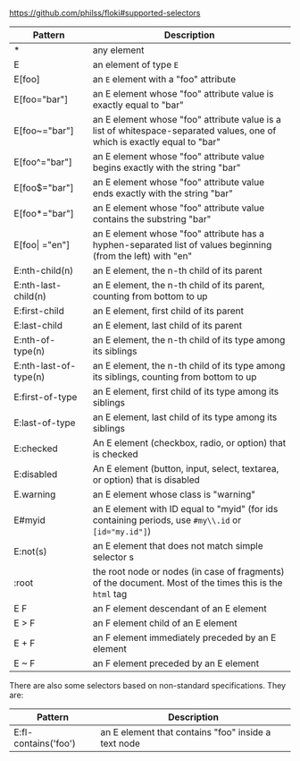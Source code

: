 https://github.com/philss/floki#supported-selectors

|        Pattern        |                                                        Description                                                        |
| --------------------- | ------------------------------------------------------------------------------------------------------------------------- |
| *                     | any element                                                                                                               |
| E                     | an element of type `E`                                                                                                    |
| E[foo]                | an `E` element with a "foo" attribute                                                                                     |
| E[foo="bar"]          | an E element whose "foo" attribute value is exactly equal to "bar"                                                        |
| E[foo~="bar"]         | an E element whose "foo" attribute value is a list of whitespace-separated values, one of which is exactly equal to "bar" |
| E[foo^="bar"]         | an E element whose "foo" attribute value begins exactly with the string "bar"                                             |
| E[foo$="bar"]         | an E element whose "foo" attribute value ends exactly with the string "bar"                                               |
| E[foo*="bar"]         | an E element whose "foo" attribute value contains the substring "bar"                                                     |
| E[foo\| ="en"]        | an E element whose "foo" attribute has a hyphen-separated list of values beginning (from the left) with "en"              |
| E:nth-child(n)        | an E element, the n-th child of its parent                                                                                |
| E:nth-last-child(n)   | an E element, the n-th child of its parent, counting from bottom to up                                                    |
| E:first-child         | an E element, first child of its parent                                                                                   |
| E:last-child          | an E element, last child of its parent                                                                                    |
| E:nth-of-type(n)      | an E element, the n-th child of its type among its siblings                                                               |
| E:nth-last-of-type(n) | an E element, the n-th child of its type among its siblings, counting from bottom to up                                   |
| E:first-of-type       | an E element, first child of its type among its siblings                                                                  |
| E:last-of-type        | an E element, last child of its type among its siblings                                                                   |
| E:checked             | An E element (checkbox, radio, or option) that is checked                                                                 |
| E:disabled            | An E element (button, input, select, textarea, or option) that is disabled                                                |
| E.warning             | an E element whose class is "warning"                                                                                     |
| E#myid                | an E element with ID equal to "myid" (for ids containing periods, use `#my\\.id` or `[id="my.id"]`)                       |
| E:not(s)              | an E element that does not match simple selector s                                                                        |
| :root                 | the root node or nodes (in case of fragments) of the document. Most of the times this is the `html` tag                   |
| E F                   | an F element descendant of an E element                                                                                   |
| E > F                 | an F element child of an E element                                                                                        |
| E + F                 | an F element immediately preceded by an E element                                                                         |
| E ~ F                 | an F element preceded by an E element                                                                                     |

There are also some selectors based on non-standard specifications. They are:

| Pattern              | Description                                         |
|----------------------|-----------------------------------------------------|
| E:fl-contains('foo') | an E element that contains "foo" inside a text node |

